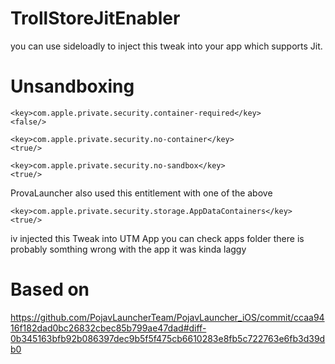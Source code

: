 # TrollStoreJitEnabler

you can use sideloadly to inject this tweak into your app which supports Jit.

# Unsandboxing
```
<key>com.apple.private.security.container-required</key>
<false/>
```
```
<key>com.apple.private.security.no-container</key>
<true/>
```
```
<key>com.apple.private.security.no-sandbox</key>
<true/>
```
ProvaLauncher also used this entitlement with one of the above
```
<key>com.apple.private.security.storage.AppDataContainers</key>
<true/>
```
iv injected this Tweak into UTM App you can check apps folder there is probably somthing wrong with the app it was kinda laggy

# Based on
https://github.com/PojavLauncherTeam/PojavLauncher_iOS/commit/ccaa9416f182dad0bc26832cbec85b799ae47dad#diff-0b345163bfb92b086397dec9b5f5f475cb6610283e8fb5c722763e6fb3d39db0
